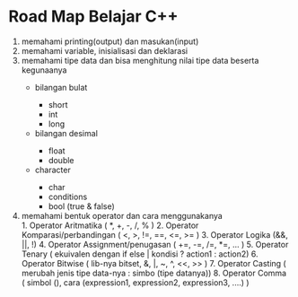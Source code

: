 <h1>Road Map Belajar C++</h1>
<ol>
  <li> memahami printing(output) dan masukan(input) </li>
  <li> memahami variable, inisialisasi dan deklarasi </li>
  <li> memahami tipe data dan bisa menghitung nilai tipe data beserta kegunaanya </li>
  <ul>
    <li> bilangan bulat </li>
    <ul>
      <li>short</li>
      <li>int</li>
      <li>long</li>
    </ul>
    <li> bilangan desimal </li>
    <ul>
      <li>float</li>
      <li>double</li>
    </ul>
    <li>character</li>
    <ul>
      <li>char</li>
      <li>conditions</li>
      <li>bool (true & false)</li>
    </ul>
  </ul>

<li>memahami bentuk operator dan cara menggunakanya</li>
  </pre>
  1. Operator Aritmatika ( *, +, -, /, % )
  2. Operator Komparasi/perbandingan ( <, >, !=, ==, <=, >= )
  3. Operator Logika (&&, ||, !)
  4. Operator Assignment/penugasan ( +=, -=, /=, *=, ... )
  5. Operator Tenary ( ekuivalen dengan if else |  kondisi ? action1 : action2)
  6. Operator Bitwise ( lib-nya bitset, &, |, ~, ^, <<, >> )
  7. Operator Casting ( merubah jenis tipe data-nya : simbo (tipe datanya))
  8. Operator Comma ( simbol (), cara (expression1, expression2, expression3, ....) )</pre>
</ol>
